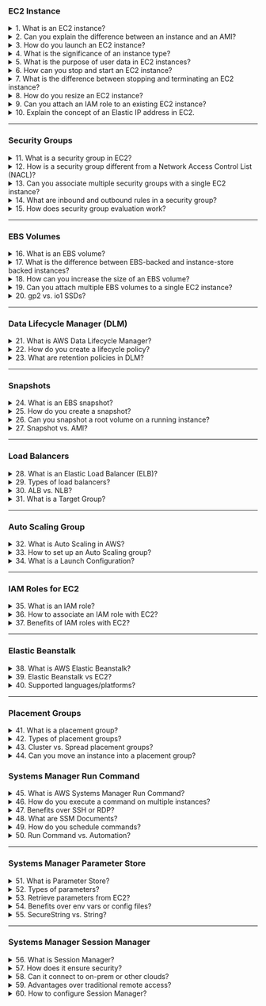 ### EC2 Instance
<details><summary>1. What is an EC2 instance?</summary>
  <code>An EC2 instance is a virtual server in the Amazon Elastic Compute Cloud (EC2) service. It provides scalable computing capacity in the AWS cloud, allowing users to run applications and services.</code>
</details>

<details><summary>2. Can you explain the difference between an instance and an AMI?</summary>
  <code>An instance is a running virtual server in EC2, while an AMI (Amazon Machine Image) is a pre-configured virtual machine template that serves as a blueprint for launching instances. You use an AMI to create, launch, and clone instances.</code>
</details>

<details><summary>3. How do you launch an EC2 instance?</summary>
  <code>You can launch an EC2 instance through the AWS Management Console, AWS CLI (Command Line Interface), or SDKs using the "RunInstances" command.</code>
</details>

<details><summary>4. What is the significance of an instance type?</summary>
  <code>An instance type defines the hardware of the host computer used for your instance. Each type offers different combinations of CPU, memory, storage, and networking capacity, impacting performance and pricing.</code>
</details>

<details><summary>5. What is the purpose of user data in EC2 instances?</summary>
  <code>User data allows you to run scripts or provide configuration information when launching an instance. It's helpful for tasks like installing software, setting configurations, or running startup scripts.</code>
</details>

<details><summary>6. How can you stop and start an EC2 instance?</summary>
  <code>You can stop or start an EC2 instance using the AWS Management Console, AWS CLI, or SDKs.</code>
</details>

<details><summary>7. What is the difference between stopping and terminating an EC2 instance?</summary>
  <code>Stopping turns off the instance but keeps it in your infrastructure. Terminating deletes the instance and associated resources permanently.</code>
</details>

<details><summary>8. How do you resize an EC2 instance?</summary>
  <code>Stop the instance, change its instance type in the AWS Console, then start it again.</code>
</details>

<details><summary>9. Can you attach an IAM role to an existing EC2 instance?</summary>
  <code>Yes, you can stop the instance, modify its settings, and attach the desired IAM role.</code>
</details>

<details><summary>10. Explain the concept of an Elastic IP address in EC2.</summary>
  <code>An Elastic IP address is a static, public IPv4 address that remains assigned to your AWS account. It ensures your instance retains a consistent IP even if restarted.</code>
</details>

---

### Security Groups

<details><summary>11. What is a security group in EC2?</summary>
  <code>A security group acts as a virtual firewall. It defines inbound and outbound traffic rules for the instance.</code>
</details>

<details><summary>12. How is a security group different from a Network Access Control List (NACL)?</summary>
  <code>Security groups are stateful and apply at the instance level. NACLs are stateless and apply at the subnet level.</code>
</details>

<details><summary>13. Can you associate multiple security groups with a single EC2 instance?</summary>
  <code>Yes, and all rules from associated groups are aggregated.</code>
</details>

<details><summary>14. What are inbound and outbound rules in a security group?</summary>
  <code>Inbound rules regulate incoming traffic; outbound rules regulate outgoing traffic. Each rule specifies protocol, port range, and source/destination.</code>
</details>

<details><summary>15. How does security group evaluation work?</summary>
  <code>Traffic must explicitly match an allow rule to be permitted; all other traffic is denied by default.</code>
</details>

---

### EBS Volumes

<details><summary>16. What is an EBS volume?</summary>
<code>An EBS (Elastic Block Store) volume is a block-level storage device that you can attach to an EC2 instance. It provides persistent storage that remains even if the instance is stopped or terminated.</code>
</details>

<details><summary>17. What is the difference between EBS-backed and instance-store backed instances?</summary>
<code>EBS-backed instances store the root file system on an EBS volume. Instance-store backed instances use ephemeral storage physically attached to the host computer and are not persistent.</code>
</details>

<details><summary>18. How can you increase the size of an EBS volume?</summary>
<code>Increase the size by creating a snapshot → creating a larger volume from the snapshot → attaching it to the instance.</code>
</details>

<details><summary>19. Can you attach multiple EBS volumes to a single EC2 instance?</summary>
<code>Yes. You can attach multiple EBS volumes to a single EC2 instance using unique device names.</code>
</details>

<details><summary>20. gp2 vs. io1 SSDs?</summary>
<code>gp2 offers balanced performance for general workloads. io1 provides consistent, high-performance IOPS for I/O-intensive applications.</code>
</details>

---

### Data Lifecycle Manager (DLM)

<details><summary>21. What is AWS Data Lifecycle Manager?</summary>
<code>AWS DLM automates creation, retention, and deletion of EBS snapshots to manage backup lifecycles.</code>
</details>

<details><summary>22. How do you create a lifecycle policy?</summary>
<code>Use the DLM console or API to define rules for snapshot frequency and retention duration.</code>
</details>

<details><summary>23. What are retention policies in DLM?</summary>
<code>Retention policies define how long snapshots are retained, either by count or time duration.</code>
</details>

---

### Snapshots

<details><summary>24. What is an EBS snapshot?</summary>
<code>An EBS snapshot is a point-in-time copy of a volume for backup or volume restoration purposes.</code>
</details>

<details><summary>25. How do you create a snapshot?</summary>
<code>Use the AWS Console, CLI, or SDKs to select a volume and initiate snapshot creation.</code>
</details>

<details><summary>26. Can you snapshot a root volume on a running instance?</summary>
<code>Yes, but stopping the instance is recommended for data consistency.</code>
</details>

<details><summary>27. Snapshot vs. AMI?</summary>
<code>A snapshot captures volume data. An AMI is a bootable image that includes one or more snapshots.</code>
</details>

---

### Load Balancers

<details><summary>28. What is an Elastic Load Balancer (ELB)?</summary>
<code>ELB automatically distributes traffic across multiple targets like EC2, containers, or IPs.</code>
</details>

<details><summary>29. Types of load balancers?</summary>
<code>ALB (application layer), NLB (transport layer), Classic (legacy layer 4/7 support).</code>
</details>

<details><summary>30. ALB vs. NLB?</summary>
<code>ALB routes traffic based on content; ideal for web apps. NLB is optimized for high-throughput, low-latency transport-level use cases.</code>
</details>

<details><summary>31. What is a Target Group?</summary>
<code>A target group routes traffic to registered targets based on health checks and balancing algorithms.</code>
</details>

---

### Auto Scaling Group

<details><summary>32. What is Auto Scaling in AWS?</summary>
<code>Auto Scaling automatically adjusts EC2 instance count or size based on demand conditions.</code>
</details>

<details><summary>33. How to set up an Auto Scaling group?</summary>
<code>Define a launch configuration or template → create Auto Scaling group referencing it.</code>
</details>

<details><summary>34. What is a Launch Configuration?</summary>
<code>A Launch Configuration is a template with parameters like AMI, instance type, key pair, and security groups.</code>
</details>

---

### IAM Roles for EC2

<details><summary>35. What is an IAM role?</summary>
<code>An IAM role is an identity with permissions policies, used to delegate access to AWS resources without using credentials.</code>
</details>

<details><summary>36. How to associate an IAM role with EC2?</summary>
<code>Attach the role at launch, or stop the instance → modify settings → assign role.</code>
</details>

<details><summary>37. Benefits of IAM roles with EC2?</summary>
<code>Enhances security and simplifies access management without hardcoding credentials.</code>
</details>

---

### Elastic Beanstalk

<details><summary>38. What is AWS Elastic Beanstalk?</summary>
<code>A managed service for deploying applications across multiple languages and frameworks with automated provisioning and scaling.</code>
</details>

<details><summary>39. Elastic Beanstalk vs EC2?</summary>
<code>Beanstalk abstracts infrastructure, handling deployment automatically. EC2 requires manual setup and configuration.</code>
</details>

<details><summary>40. Supported languages/platforms?</summary>
<code>Java, .NET, Node.js, Python, Ruby, PHP, Go, Docker.</code>
</details>

---

### Placement Groups

<details><summary>41. What is a placement group?</summary>
<code>A logical group of EC2 instances within an Availability Zone to influence placement for performance needs.</code>
</details>

<details><summary>42. Types of placement groups?</summary>
<code>Cluster, Spread, and Partition placement groups — each suited for different performance and fault tolerance needs.</code>
</details>

<details><summary>43. Cluster vs. Spread placement groups?</summary>
<code>Cluster = low latency/high throughput. Spread = maximize fault tolerance by spreading instances across hardware.</code>
</details>

<details><summary>44. Can you move an instance into a placement group?</summary>
<code>No. You must launch the instance into the group, or create an AMI and relaunch it in the desired group.</code>
</details>

### Systems Manager Run Command

<details><summary>45. What is AWS Systems Manager Run Command?</summary>
<code>AWS Systems Manager Run Command lets you remotely and securely manage EC2 instances or on-premises machines at scale without direct access.</code>
</details>

<details><summary>46. How do you execute a command on multiple instances?</summary>
<code>Create a Systems Manager document, select target instances, and specify the command — all via Console, CLI, or API.</code>
</details>

<details><summary>47. Benefits over SSH or RDP?</summary>
<code>Provides centralized command execution, secure access without open ports, and detailed audit logging.</code>
</details>

<details><summary>48. What are SSM Documents?</summary>
<code>SSM Documents are JSON/YAML files that define actions and parameters for Run Command execution on instances.</code>
</details>

<details><summary>49. How do you schedule commands?</summary>
<code>Use Systems Manager State Manager to define and enforce desired states across your instances.</code>
</details>

<details><summary>50. Run Command vs. Automation?</summary>
<code>Run Command = manual command execution. Automation = reusable workflows triggered by schedules or events.</code>
</details>

---

### Systems Manager Parameter Store

<details><summary>51. What is Parameter Store?</summary>
<code>A secure, hierarchical storage service for configuration and secrets management like API keys and DB passwords.</code>
</details>

<details><summary>52. Types of parameters?</summary>
<code>SecureString (encrypted via KMS) and String (plain text).</code>
</details>

<details><summary>53. Retrieve parameters from EC2?</summary>
<code>Use the SSM Agent with CLI: <code>aws ssm get-parameter</code>.</code>
</details>

<details><summary>54. Benefits over env vars or config files?</summary>
<code>Centralized, secure, version-controlled, and encrypted storage with IAM-based access control.</code>
</details>

<details><summary>55. SecureString vs. String?</summary>
<code>SecureString uses KMS encryption for sensitive data; String stores plain text values.</code>
</details>

---

### Systems Manager Session Manager

<details><summary>56. What is Session Manager?</summary>
<code>A secure shell access tool for EC2 instances via browser or CLI, eliminating the need for SSH or RDP.</code>
</details>

<details><summary>57. How does it ensure security?</summary>
<code>Uses IAM for access control and logs session activity for auditing via CloudWatch and CloudTrail.</code>
</details>

<details><summary>58. Can it connect to on-prem or other clouds?</summary>
<code>Yes, if the target machines have the SSM Agent installed and are registered with Systems Manager.</code>
</details>

<details><summary>59. Advantages over traditional remote access?</summary>
<code>No open ports or public IPs needed; granular IAM controls and full audit trail.</code>
</details>

<details><summary>60. How to configure Session Manager?</summary>
<code>Ensure SSM Agent is installed and running; assign IAM role with necessary Systems Manager permissions.</code>
</details>
